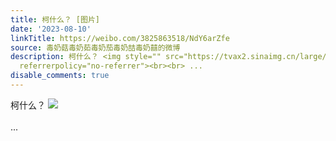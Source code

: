 ```yaml
---
title: 柯什么？ [图片]
date: '2023-08-10'
linkTitle: https://weibo.com/3825863518/NdY6arZfe
source: 毒奶菇毒奶茹毒奶茄毒奶喆毒奶囍的微博
description: 柯什么？ <img style="" src="https://tvax2.sinaimg.cn/large/e40a0b5egy1hgrxywzpubj21hc0u0h67.jpg"
  referrerpolicy="no-referrer"><br><br> ...
disable_comments: true
---
```

柯什么？ <img style="" src="https://tvax2.sinaimg.cn/large/e40a0b5egy1hgrxywzpubj21hc0u0h67.jpg" referrerpolicy="no-referrer"><br><br> ...